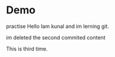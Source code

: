 # Demo
practise
Hello Iam kunal and im lerning git.

im deleted the second commited content

This is third time.
